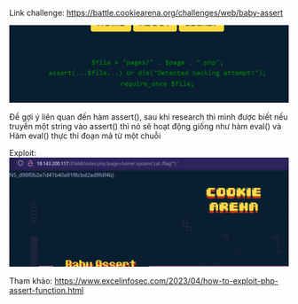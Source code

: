 Link challenge:
https://battle.cookiearena.org/challenges/web/baby-assert

![Alt text](image.png)

Đề gợi ý liên quan đến hàm assert(), sau khi research thì mình được biết nếu truyền một string vào assert() thì nó sẽ hoạt động giống như hàm eval() và Hàm eval() thực thi đoạn mã từ một chuỗi

Exploit:
![Alt text](image-1.png)

Tham khảo: https://www.excelinfosec.com/2023/04/how-to-exploit-php-assert-function.html
